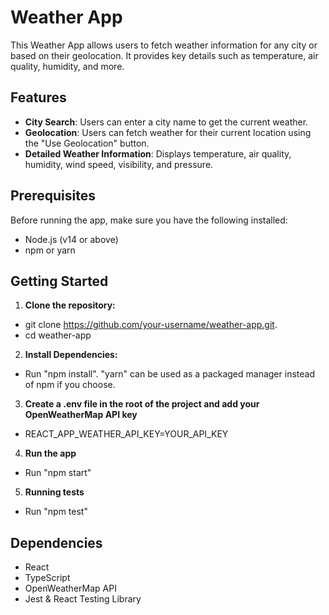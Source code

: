 # Weather App

This Weather App allows users to fetch weather information for any city or based on their geolocation. It provides key details such as temperature, air quality, humidity, and more.

## Features

- **City Search**: Users can enter a city name to get the current weather.
- **Geolocation**: Users can fetch weather for their current location using the "Use Geolocation" button.
- **Detailed Weather Information**: Displays temperature, air quality, humidity, wind speed, visibility, and pressure.

## Prerequisites

Before running the app, make sure you have the following installed:

- Node.js (v14 or above)
- npm or yarn

## Getting Started

1. **Clone the repository:**

- git clone https://github.com/your-username/weather-app.git.
- cd weather-app

2. **Install Dependencies:**

- Run "npm install". "yarn" can be used as a packaged manager instead of npm if you choose.

3. **Create a .env file in the root of the project and add your OpenWeatherMap API key**

- REACT_APP_WEATHER_API_KEY=YOUR_API_KEY

4. **Run the app**

- Run "npm start"

5. **Running tests**

- Run "npm test"

## Dependencies

- React
- TypeScript
- OpenWeatherMap API
- Jest & React Testing Library
